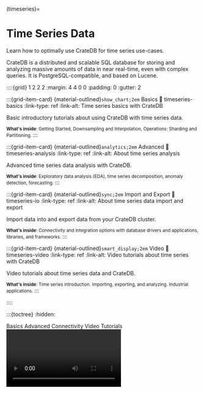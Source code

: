(timeseries)=
# Time Series Data

Learn how to optimally use CrateDB for time series use-cases.

CrateDB is a distributed and scalable SQL database for storing and analyzing
massive amounts of data in near real-time, even with complex queries. It is
PostgreSQL-compatible, and based on Lucene. 


<style>
.sd-card {
    flex-direction: unset;
}
.sd-card-body {
    line-height: 1.1em;
}
</style>


::::{grid} 1 2 2 2
:margin: 4 4 0 0
:padding: 0
:gutter: 2


:::{grid-item-card} {material-outlined}`show_chart;2em` Basics
:link: timeseries-basics
:link-type: ref
:link-alt: Time series basics with CrateDB

Basic introductory tutorials about using CrateDB with time series data.

<small>
<strong>What's inside</strong>:
Getting Started, Downsampling and Interpolation,
Operations: Sharding and Partitioning.
</small>
:::


:::{grid-item-card} {material-outlined}`analytics;2em` Advanced
:link: timeseries-analysis
:link-type: ref
:link-alt: About time series analysis

Advanced time series data analysis with CrateDB.

<small>
<strong>What's inside</strong>:
Exploratory data analysis (EDA), time series decomposition,
anomaly detection, forecasting.
</small>
:::


:::{grid-item-card} {material-outlined}`sync;2em` Import and Export
:link: timeseries-io
:link-type: ref
:link-alt: About time series data import and export

Import data into and export data from your CrateDB cluster.

<small>
<strong>What's inside</strong>:
Connectivity and integration options with database drivers
and applications, libraries, and frameworks.
</small>
:::


:::{grid-item-card} {material-outlined}`smart_display;2em` Video
:link: timeseries-video
:link-type: ref
:link-alt: Video tutorials about time series with CrateDB

Video tutorials about time series data and CrateDB.

<small>
<strong>What's inside</strong>:
Time series introduction. Importing, exporting,
and analyzing. Industrial applications.
</small>
:::

::::



:::{toctree}
:hidden:

Basics <basics>
Advanced <advanced>
Connectivity <connect>
Video Tutorials <video>
Machine Learning Primer <ml-primer/index>
:::
